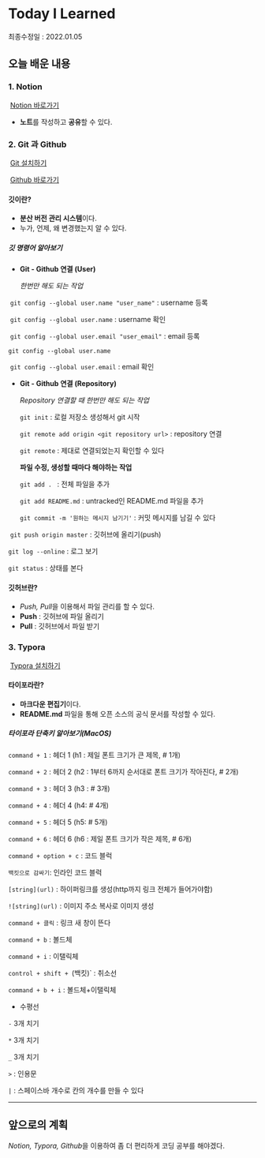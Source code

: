 # Today I Learned
최종수정일 : 2022.01.05


## 오늘 배운 내용

### 	1. Notion

​		[Notion 바로가기](https://www.notion.so/)

- **노트**를 작성하고 **공유**할 수 있다.



### 	2. Git 과 Github

​		[Git 설치하기](https://git-scm.com/)

​		[Github 바로가기](https://github.com/)

#### 		깃이란?

- **분산 버전 관리 시스템**이다.
- 누가, 언제, 왜 변경했는지 알 수 있다.



##### 		깃 명령어 알아보기

- **Git - Github 연결 (User)**

  *한번만 해도 되는 작업*

​		`git config --global user.name "user_name"` : username 등록

​		`git config --global user.name` : username 확인

​		`git config --global user.email "user_email"` : email 등록

`git config --global user.name`

​		`git config --global user.email` : email 확인



- **Git - Github 연결 (Repository)**

  *Repository 연결할 때 한번만 해도 되는 작업*

  `git init` : 로컬 저장소 생성해서 git 시작

  `git remote add origin <git repository url>` : repository 연결

  `git remote` : 제대로 연결되었는지 확인할 수 있다

  

  

  **파일 수정, 생성할 때마다 해야하는 작업**

  `git add . ` : 전체 파일을 추가

  `git add README.md` : untracked인 README.md 파일을 추가

  `git commit -m '원하는 메시지 남기기'` : 커밋 메시지를 남길 수 있다 

​		`git push origin master` : 깃허브에 올리기(push)



`git log --online` : 로그 보기

`git status` : 상태를 본다



#### 		깃허브란?

- *Push, Pull*을 이용해서 파일 관리를 할 수 있다.
- **Push** : 깃허브에 파일 올리기
- **Pull** : 깃허브에서 파일 받기







### 	3. Typora

​		[Typora 설치하기](https://typora.io/)

#### 		타이포라란? 

- **마크다운 편집기**이다.
- **README.md** 파일을 통해 오픈 소스의 공식 문서를 작성할 수 있다.



##### 		타이포라 단축키 알아보기(MacOS)

`command + 1` : 헤더 1 (h1 : 제일 폰트 크기가 큰 제목, # 1개) 

`command + 2` : 헤더 2 (h2 : 1부터 6까지 순서대로 폰트 크기가 작아진다, # 2개)

`command + 3` : 헤더 3 (h3 : # 3개)

`command + 4` : 헤더 4 (h4: # 4개)

`command + 5` : 헤더 5 (h5: # 5개)

`command + 6` : 헤더 6 (h6 : 제일 폰트 크기가 작은 제목, # 6개) 



`command + option + c` : 코드 블럭

`백킷으로 감싸기`: 인라인 코드 블럭



`[string](url)` : 하이퍼링크를 생성(http까지 링크 전체가 들어가야함)

`![string](url)` : 이미지 주소 복사로 이미지 생성

`command + 클릭` : 링크 새 창이 뜬다



`command + b` : 볼드체

`command + i` : 이탤릭체

`control + shift + `(백킷)` : 취소선

`command + b + i` : 볼드체+이탤릭체



- 수평선

`-` 3개 치기

`*` 3개 치기

`_` 3개 치기



`>` : 인용문



`|` : 스페이스바 개수로 칸의 개수를 만들 수 있다



---



## 앞으로의 계획

*Notion, Typora, Github*을 이용하여 좀 더 편리하게 코딩 공부를 해야겠다.
